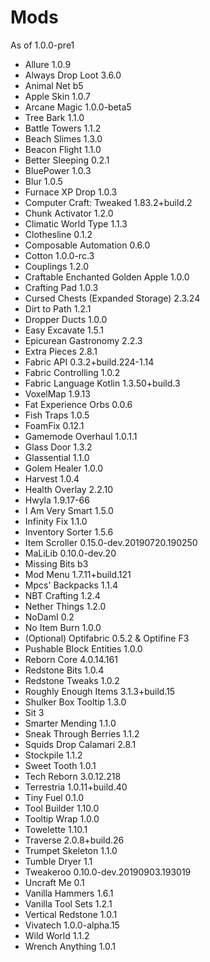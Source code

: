 # Mods
As of 1.0.0-pre1
* Allure 1.0.9
* Always Drop Loot 3.6.0
* Animal Net b5
* Apple Skin 1.0.7
* Arcane Magic 1.0.0-beta5
* Tree Bark 1.1.0
* Battle Towers 1.1.2
* Beach Slimes 1.3.0
* Beacon Flight 1.1.0
* Better Sleeping 0.2.1
* BluePower 1.0.3
* Blur 1.0.5
* Furnace XP Drop 1.0.3
* Computer Craft: Tweaked 1.83.2+build.2
* Chunk Activator 1.2.0
* Climatic World Type 1.1.3
* Clothesline 0.1.2
* Composable Automation 0.6.0
* Cotton 1.0.0-rc.3
* Couplings 1.2.0
* Craftable Enchanted Golden Apple 1.0.0
* Crafting Pad 1.0.3
* Cursed Chests (Expanded Storage) 2.3.24
* Dirt to Path 1.2.1
* Dropper Ducts 1.0.0
* Easy Excavate 1.5.1
* Epicurean Gastronomy 2.2.3
* Extra Pieces 2.8.1
* Fabric API 0.3.2+build.224-1.14
* Fabric Controlling 1.0.2
* Fabric Language Kotlin 1.3.50+build.3
* VoxelMap 1.9.13
* Fat Experience Orbs 0.0.6
* Fish Traps 1.0.5
* FoamFix 0.12.1
* Gamemode Overhaul 1.0.1.1
* Glass Door 1.3.2
* Glassential 1.1.0
* Golem Healer 1.0.0
* Harvest 1.0.4
* Health Overlay 2.2.10
* Hwyla 1.9.17-66
* I Am Very Smart 1.5.0
* Infinity Fix 1.1.0
* Inventory Sorter 1.5.6
* Item Scroller 0.15.0-dev.20190720.190250
* MaLiLib 0.10.0-dev.20
* Missing Bits b3
* Mod Menu 1.7.11+build.121
* Mpcs' Backpacks 1.1.4
* NBT Crafting 1.2.4
* Nether Things 1.2.0
* NoDamI 0.2
* No Item Burn 1.0.0
* (Optional) Optifabric 0.5.2 & Optifine F3
* Pushable Block Entities 1.0.0
* Reborn Core 4.0.14.161
* Redstone Bits 1.0.4
* Redstone Tweaks 1.0.2
* Roughly Enough Items 3.1.3+build.15
* Shulker Box Tooltip 1.3.0
* Sit 3
* Smarter Mending 1.1.0
* Sneak Through Berries 1.1.2
* Squids Drop Calamari 2.8.1
* Stockpile 1.1.2
* Sweet Tooth 1.0.1
* Tech Reborn 3.0.12.218
* Terrestria 1.0.11+build.40
* Tiny Fuel 0.1.0
* Tool Builder 1.10.0
* Tooltip Wrap 1.0.0
* Towelette 1.10.1
* Traverse 2.0.8+build.26
* Trumpet Skeleton 1.1.0
* Tumble Dryer 1.1
* Tweakeroo 0.10.0-dev.20190903.193019
* Uncraft Me 0.1
* Vanilla Hammers 1.6.1
* Vanilla Tool Sets 1.2.1
* Vertical Redstone 1.0.1
* Vivatech 1.0.0-alpha.15
* Wild World 1.1.2
* Wrench Anything 1.0.1
